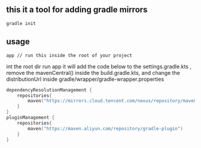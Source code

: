 ## this it a tool for adding gradle mirrors

``` shell
gradle init
```

## usage
```shell
app // run this inside the root of your project
```

int the root dir run app it will add the code below to the settings.gradle.kts
, remove the mavenCentral() inside the build.gradle.kts, and change the distributionUrl inside gradle/wrapper/gradle-wrapper.properties
```kotlin
dependencyResolutionManagement {
    repositories{
        maven("https://mirrors.cloud.tencent.com/nexus/repository/maven-public/")
    }
}
pluginManagement {
    repositories{
        maven("https://maven.aliyun.com/repository/gradle-plugin")
    }
}

```